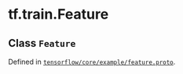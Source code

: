 <div itemscope itemtype="http://developers.google.com/ReferenceObject">
<meta itemprop="name" content="tf.train.Feature" />
</div>

# tf.train.Feature

## Class `Feature`





Defined in [`tensorflow/core/example/feature.proto`](https://www.tensorflow.org/code/tensorflow/core/example/feature.proto).



